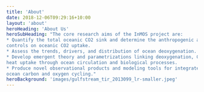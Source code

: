 ```yaml
---
title: 'About'
date: 2018-12-06T09:29:16+10:00
layout: 'about'
heroHeading: 'About Us'
heroSubHeading: "The core research aims of the InMOS project are: 
* Quantify the total oceanic CO2 sink and determine the anthropogenic and climate-driven
controls on oceanic CO2 uptake.
* Assess the trends, drivers, and distribution of ocean deoxygenation.
* Develop emergent theory and parametrizations linking deoxygenation, CO2 uptake, and
heat uptake through ocean circulation and biological processes.
* Produce novel observational products and modeling tools for integrated constraints on
ocean carbon and oxygen cycling."
heroBackground: 'images/gulfstream_tir_2013099_lr-smaller.jpeg'
---
```

